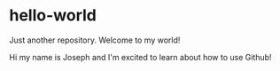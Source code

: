 # hello-world
Just another repository. Welcome to my world!

Hi my name is Joseph and I'm excited to learn about how to use Github!
